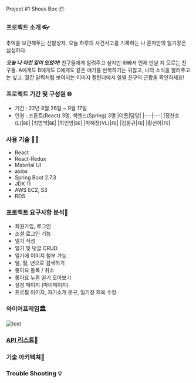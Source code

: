 Project #1 Shoes Box 📦️

### 프로젝트 소개 👓️

추억을 보관해두는 신발상자.
오늘 하루의 사건사고를 기록하는 나 혼자만의 일기장은 심심하다.

***오늘 나 이런 일이 있었어!*** 친구들에게 알려주고 싶지만 바빠서 언제 만날 지 모르는 친구들.
A에게도 B에게도 C에게도 같은 얘기를 반복하기는 귀찮고, 나의 소식을 알려주고는 싶고.
월간 달력처럼 보여지는 이미지 캘린더에서 일별 친구의 근황을 확인하세요!

### 프로젝트 기간 및 구성원 🌐
- 기간 : 22년 8월 26일 ~ 9월 17일
- 인원 : 프론트(React) 3명, 백엔드(Spring) 3명
   |이름|담당|
   |---|---|
   |정찬호(L)|`BE`|
   |최명백|`BE`|
   |최인영|`BE`|
   |박혜정(VL)|`FE`|
   |김동규|`FE`|
   |황선하|`FE`|
### 사용 기술 👨‍🦱️
- React
- React-Redux
- Material UI
- axios
- Spring Boot 2.7.3
- JDK 11
- AWS EC2, S3
- RDS

### 프로젝트 요구사항 분석🤔️
* 회원가입, 로그인
* 소셜 로그인 기능
* 일기 작성
* 일기 및 댓글 CRUD
* 일기에 이미지 첨부 가능
* 일, 월, 년으로 검색하기
* 좋아요 등록 / 취소
* 좋아요 누른 일기 모아보기
* 설정 페이지 (마이페이지)
* 프로필 이미지, 자기소개 문구, 일기장 제목 수정

### 와이어프레임🏛️
![text](https://s3.us-west-2.amazonaws.com/secure.notion-static.com/5fcea7f9-36a1-48b6-b2d6-a6a74476f174/diagram-export-2022._8._28._%EC%98%A4%ED%9B%84_1_25_31.png?X-Amz-Algorithm=AWS4-HMAC-SHA256&X-Amz-Content-Sha256=UNSIGNED-PAYLOAD&X-Amz-Credential=AKIAT73L2G45EIPT3X45%2F20220830%2Fus-west-2%2Fs3%2Faws4_request&X-Amz-Date=20220830T022020Z&X-Amz-Expires=86400&X-Amz-Signature=708bc29eea75e87e737c16a2ed8484e80dbf4f15590d6fd0e97481a2a286955f&X-Amz-SignedHeaders=host&response-content-disposition=filename%20%3D%22diagram-export-2022.%25208.%252028.%2520%25EC%2598%25A4%25ED%259B%2584%25201_25_31.png%22&x-id=GetObject)

### [API 리스트](https://docs.google.com/spreadsheets/d/1dcklk9kokyyetILSsMEEXjBK4Dze_PM0FJTWmKkGX-o/edit#gid=0)📃️

### 기술 아키텍쳐🧩️

### Trouble Shooting 💡️

